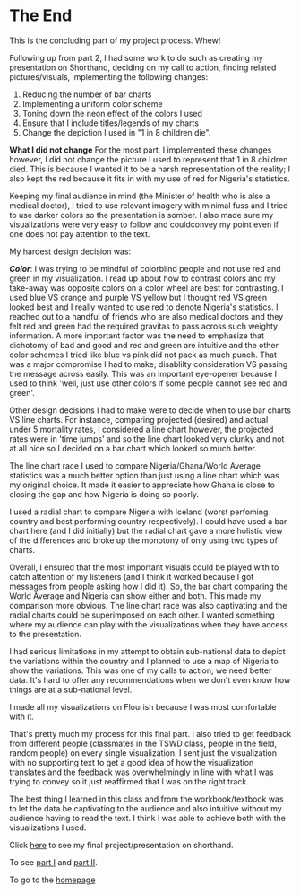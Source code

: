 # The End
This is the concluding part of my project process. Whew!

Following up from part 2, I had some work to do such as creating my presentation on Shorthand, deciding on my call to action, finding related pictures/visuals, implementing the following changes:
1. Reducing the number of bar charts
2. Implementing a uniform color scheme
3. Toning down the neon effect of the colors I used
4. Ensure that I include titles/legends of my charts
5. Change the depiction I used in "1 in 8 children die".


**What I did not change**
For the most part, I implemented these changes however, I did not change the picture I used to represent that 1 in 8 children died. This is because I wanted it to be a harsh representation of the reality; I also kept the red because it fits in with my use of red for Nigeria's statistics.

Keeping my final audience in mind (the Minister of health who is also a medical doctor), I tried to use relevant imagery with minimal fuss and I tried to use darker colors so the presentation is somber. I also made sure my visualizations were very easy to follow and couldconvey my point even if one does not pay attention to the text.

My hardest design decision was:

***Color***: I was trying to be mindful of colorblind people and not use red and green in my visualization. I read up about how to contrast colors and my take-away was opposite colors on a color wheel are best for contrasting. I used blue VS orange and purple VS yellow but I thought red VS green looked best and I really wanted to use red to denote Nigeria's statistics. I reached out to a handful of friends who are also medical doctors and they felt red and green had the required gravitas to pass across such weighty information. A more important factor was the need to emphasize that dichotomy of bad and good and red and green are intuitive and the other color schemes I tried like blue vs pink did not pack as much punch. That was a major compromise I had to make; disablilty consideration VS passing the message across easily. This was an important eye-opener because I used to think 'well, just use other colors if some people cannot see red and green'.

Other design decisions I had to make were to decide when to use bar charts VS line charts. For instance, comparing projected (desired) and actual under 5 mortality rates, I considered a line chart however, the projected rates were in 'time jumps' and so the line chart looked very clunky and not at all nice so I decided on a bar chart which looked so much better.

The line chart race I used to compare Nigeria/Ghana/World Average statistics was a much better option than just using a line chart which was my original choice. It made it easier to appreciate how Ghana is close to closing the gap and how Nigeria is doing so poorly.

I used a radial chart to compare Nigeria with Iceland (worst perfoming country and best performing country respectively). I could have used a bar chart here (and I did initially) but the radial chart gave a more holistic view of the differences and broke up the monotony of only using two types of charts.

Overall, I ensured that the most important visuals could be played with to catch attention of my listeners (and I think it worked because I got messages from people asking how I did it). So, the bar chart comparing the World Average and Nigeria can show either and both. This made my comparison more obvious. The line chart race was also captivating and the radial charts could be superimposed on each other. I wanted something where my audience can play with the visualizations when they have access to the presentation. 

I had serious limitations in my attempt to obtain sub-national data to depict the variations within the country and I planned to use a map of Nigeria to show the variations. This was one of my calls to action; we need better data. It's hard to offer any recommendations when we don't even know how things are at a sub-national level.

I made all my visualizations on Flourish because I was most comfortable with it. 

That's pretty much my process for this final part. I also tried to get feedback from different people (classmates in the TSWD class, people in the field, random people) on every single visualization. I sent just the visualization with no supporting text to get a good idea of how the visualization translates and the feedback was overwhelmingly in line with what I was trying to convey so it just reaffirmed that I was on the right track. 

The best thing I learned in this class and from the workbook/textbook was to let the data be captivating to the audience and also intuitive without my audience having to read the text. I think I was able to achieve both with the visualizations I used. 


Click [here](https://carnegiemellon.shorthandstories.com/under-5-u5--mortality-in-nigeria/index.html) to see my final project/presentation on shorthand.

To see [part I](https://ekenedili.github.io/dataviz-practice/finalproject1) and [part II](https://ekenedili.github.io/dataviz-practice/finalproject2).

To go to the [homepage](https://ekenedili.github.io/dataviz-practice/)

